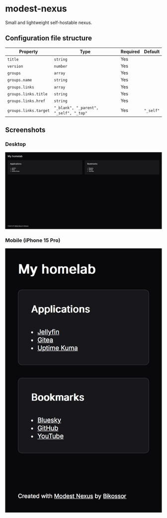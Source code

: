 # modest-nexus

Small and lightweight self-hostable nexus.

## Configuration file structure

| Property              | Type                                   | Required | Default   |
| --------------------- | -------------------------------------- | -------- | --------- |
| `title`               | `string`                               | Yes      |           |
| `version`             | `number`                               | Yes      |           |
| `groups`              | `array`                                | Yes      |           |
| `groups.name`         | `string`                               | Yes      |           |
| `groups.links`        | `array`                                | Yes      |           |
| `groups.links.title`  | `string`                               | Yes      |           |
| `groups.links.href`   | `string`                               | Yes      |           |
| `groups.links.target` | `"_blank", "_parent", "_self", "_top"` | Yes      | `"_self"` |

## Screenshots

### Desktop

![Screenshot of Modest Nexus 1.0.0 on desktop](/docs/assets/modest-nexus-1.0.0-desktop.png)

### Mobile (iPhone 15 Pro)

![Screenshot of Modest Nexus 1.0.0 on mobile](/docs/assets/modest-nexus-1.0.0-mobile.jpg)
